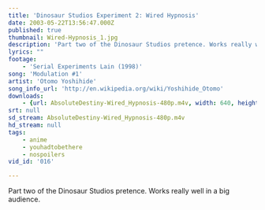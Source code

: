 ```yaml
---
title: 'Dinosaur Studios Experiment 2: Wired Hypnosis'
date: 2003-05-22T13:56:47.000Z
published: true
thumbnail: Wired-Hypnosis_1.jpg
description: 'Part two of the Dinosaur Studios pretence. Works really well in a big audience.'
lyrics: ""
footage:
    - 'Serial Experiments Lain (1998)'
song: 'Modulation #1'
artist: 'Otomo Yoshihide'
song_info_url: 'http://en.wikipedia.org/wiki/Yoshihide_Otomo'
downloads:
    - {url: AbsoluteDestiny-Wired_Hypnosis-480p.m4v, width: 640, height: 480, mimetype: video/mp4}
srt: null
sd_stream: AbsoluteDestiny-Wired_Hypnosis-480p.m4v
hd_stream: null
tags:
    - anime
    - youhadtobethere
    - nospoilers
vid_id: '016'

---
```

Part two of the Dinosaur Studios pretence. Works really well in a big audience.